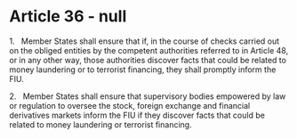 # Article 36 - null


1.   Member States shall ensure that if, in the course of checks carried out on the obliged entities by the competent authorities referred to in Article 48, or in any other way, those authorities discover facts that could be related to money laundering or to terrorist financing, they shall promptly inform the FIU.

2.   Member States shall ensure that supervisory bodies empowered by law or regulation to oversee the stock, foreign exchange and financial derivatives markets inform the FIU if they discover facts that could be related to money laundering or terrorist financing.
